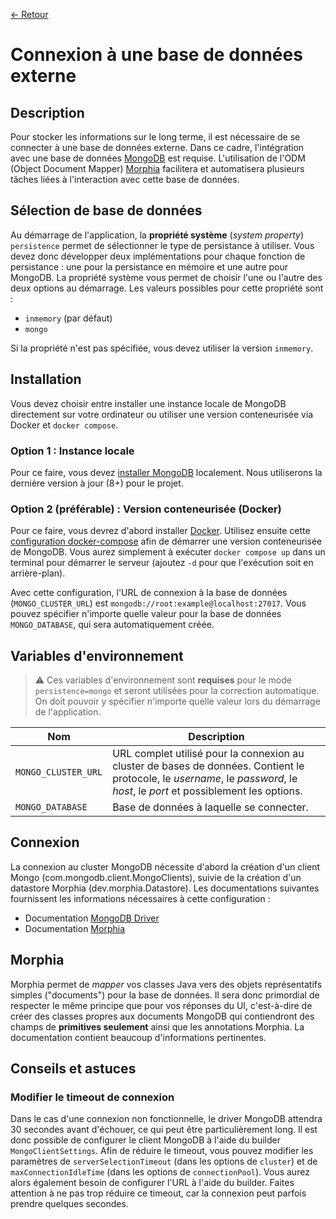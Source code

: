 [← Retour](../README.md)

# Connexion à une base de données externe

## Description

Pour stocker les informations sur le long terme, il est nécessaire de se connecter à une base de données externe. Dans 
ce cadre, l'intégration avec une base de données [MongoDB](https://www.mongodb.com/) est requise. L'utilisation de l'ODM (Object Document Mapper)
[Morphia](https://morphia.dev/landing/index.html) facilitera et automatisera plusieurs tâches liées à l'interaction avec cette base de données.

## Sélection de base de données

Au démarrage de l'application, la **propriété système** (*system property*) `persistence` permet de sélectionner le type 
de persistance à utiliser. Vous devez donc développer deux implémentations pour chaque fonction de persistance : une pour 
la persistance en mémoire et une autre pour MongoDB. La propriété système vous permet de choisir l'une ou l'autre des 
deux options au démarrage. Les valeurs possibles pour cette propriété sont :

- `inmemory` (par défaut)
- `mongo`

Si la propriété n'est pas spécifiée, vous devez utiliser la version `inmemory`.

## Installation

Vous devez choisir entre installer une instance locale de MongoDB directement sur votre ordinateur ou utiliser une 
version conteneurisée via Docker et `docker compose`.

### Option 1 : Instance locale

Pour ce faire, vous devez [installer MongoDB](https://www.mongodb.com/try/download/community) localement. Nous utiliserons 
la dernière version à jour (8+) pour le projet.

### Option 2 (préférable) : Version conteneurisée (Docker)

Pour ce faire, vous devrez d'abord installer [Docker](https://www.docker.com/products/docker-desktop/). Utilisez ensuite cette [configuration docker-compose](./docker-compose.yml) 
afin de démarrer une version conteneurisée de MongoDB. Vous aurez simplement à exécuter `docker compose up` dans un 
terminal pour démarrer le serveur (ajoutez `-d` pour que l'exécution soit en arrière-plan).

Avec cette configuration, l'URL de connexion à la base de données (`MONGO_CLUSTER_URL`) est `mongodb://root:example@localhost:27017`. 
Vous pouvez spécifier n'importe quelle valeur pour la base de données `MONGO_DATABASE`, qui sera automatiquement créée.

## Variables d'environnement

> ⚠️ Ces variables d'environnement sont **requises** pour le mode `persistence=mongo` et seront utilisées pour la 
> correction automatique. On doit pouvoir y spécifier n'importe quelle valeur lors du démarrage de l'application.

| Nom                        | Description                                                                                                                                                          |
| -------------------------- | -------------------------------------------------------------------------------------------------------------------------------------------------------------------- |
| `MONGO_CLUSTER_URL` | URL complet utilisé pour la connexion au cluster de bases de données. Contient le protocole, le *username*, le *password*, le *host*, le *port* et possiblement les options. |
| `MONGO_DATABASE`    | Base de données à laquelle se connecter.                                                                                                                              |

## Connexion

La connexion au cluster MongoDB nécessite d'abord la création d'un client Mongo (com.mongodb.client.MongoClients), 
suivie de la création d'un datastore Morphia (dev.morphia.Datastore). Les documentations suivantes fournissent les 
informations nécessaires à cette configuration :

- Documentation [MongoDB Driver](https://docs.mongodb.com/drivers/java/sync/v4.5/fundamentals/connection/connect/#std-label-connect-to-mongodb)
- Documentation [Morphia](https://morphia.dev/morphia/2.2/quicktour.html#_setting_up_morphia)

## Morphia

Morphia permet de *mapper* vos classes Java vers des objets représentatifs simples ("documents") pour la base de données. 
Il sera donc primordial de respecter le même principe que pour vos réponses du UI, c'est-à-dire de créer des classes 
propres aux documents MongoDB qui contiendront des champs de **primitives seulement** ainsi que les annotations Morphia. 
La documentation contient beaucoup d'informations pertinentes.

## Conseils et astuces

### Modifier le timeout de connexion

Dans le cas d'une connexion non fonctionnelle, le driver MongoDB attendra 30 secondes avant d'échouer, ce qui peut être 
particulièrement long. Il est donc possible de configurer le client MongoDB à l'aide du builder `MongoClientSettings`. 
Afin de réduire le timeout, vous pouvez modifier les paramètres de `serverSelectionTimeout` (dans les options de `cluster`) 
et de `maxConnectionIdleTime` (dans les options de `connectionPool`). Vous aurez alors également besoin de configurer 
l'URL à l'aide du builder. Faites attention à ne pas trop réduire ce timeout, car la connexion peut parfois prendre quelques secondes.
